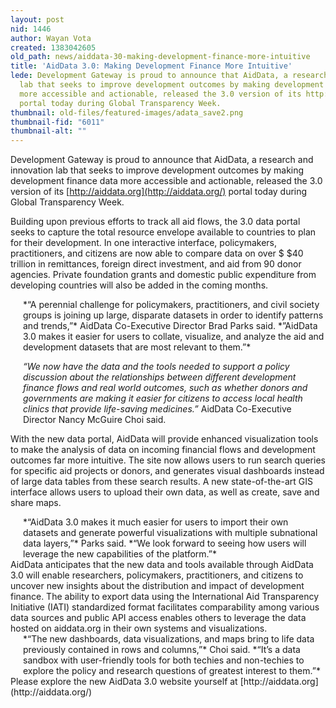 ```yaml
---
layout: post
nid: 1446
author: Wayan Vota
created: 1383042605
old_path: news/aiddata-30-making-development-finance-more-intuitive
title: 'AidData 3.0: Making Development Finance More Intuitive'
lede: Development Gateway is proud to announce that AidData, a research and innovation
  lab that seeks to improve development outcomes by making development finance data
  more accessible and actionable, released the 3.0 version of its http://aiddata.org
  portal today during Global Transparency Week.
thumbnail: old-files/featured-images/adata_save2.png
thumbnail-fid: "6011"
thumbnail-alt: ""
---
```


Development Gateway is proud to announce that AidData, a research and innovation lab that seeks to improve development outcomes by making development finance data more accessible and actionable, released the 3.0 version of its [http://aiddata.org](http://aiddata.org/) portal today during Global Transparency Week.

Building upon previous efforts to track all aid flows, the 3.0 data portal seeks to capture the total resource envelope available to countries to plan for their development. In one interactive interface, policymakers, practitioners, and citizens are now able to compare data on over $ $40 trillion in remittances, foreign direct investment, and aid from 90 donor agencies. Private foundation grants and domestic public expenditure from developing countries will also be added in the coming months.

<div style="margin-left:20px;">*“A perennial challenge for policymakers, practitioners, and civil society groups is joining up large, disparate datasets in order to identify patterns and trends,”* AidData Co-Executive Director Brad Parks said. *”AidData 3.0 makes it easier for users to collate, visualize, and analyze the aid and development datasets that are most relevant to them.”*

*“We now have the data and the tools needed to support a policy discussion about the relationships between different development finance flows and real world outcomes, such as whether donors and governments are making it easier for citizens to access local health clinics that provide life-saving medicines.”* AidData Co-Executive Director Nancy McGuire Choi said.</div>With the new data portal, AidData will provide enhanced visualization tools to make the analysis of data on incoming financial flows and development outcomes far more intuitive. The site now allows users to run search queries for specific aid projects or donors, and generates visual dashboards instead of large data tables from these search results. A new state-of-the-art GIS interface allows users to upload their own data, as well as create, save and share maps.

<div style="margin-left:20px;">*“AidData 3.0 makes it much easier for users to import their own datasets and generate powerful visualizations with multiple subnational data layers,”* Parks said. *“We look forward to seeing how users will leverage the new capabilities of the platform.”*</div>AidData anticipates that the new data and tools available through AidData 3.0 will enable researchers, policymakers, practitioners, and citizens to uncover new insights about the distribution and impact of development finance. The ability to export data using the International Aid Transparency Initiative (IATI) standardized format facilitates comparability among various data sources and public API access enables others to leverage the data hosted on aiddata.org in their own systems and visualizations.

<div style="margin-left:20px;">*“The new dashboards, data visualizations, and maps bring to life data previously contained in rows and columns,”* Choi said. *“It’s a data sandbox with user-friendly tools for both techies and non-techies to explore the policy and research questions of greatest interest to them.”*</div>Please explore the new AidData 3.0 website yourself at [http://aiddata.org](http://aiddata.org/)


